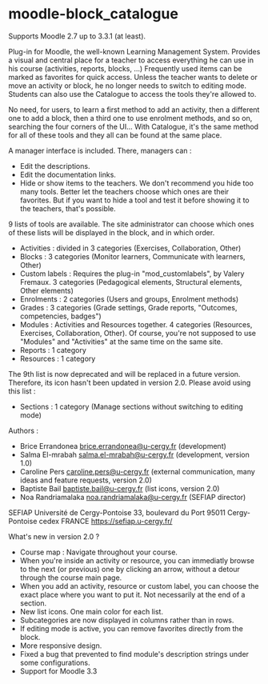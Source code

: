 # moodle-block_catalogue
Supports Moodle 2.7 up to 3.3.1 (at least).

Plug-in for Moodle, the well-known Learning Management System. Provides a visual and central place for a teacher to access everything he can use in his course (activities, reports, blocks, …) Frequently used items can be marked as favorites for quick access. Unless the teacher wants to delete or move an activity or block, he no longer needs to switch to editing mode.
Students can also use the Catalogue to access the tools they're allowed to.

No need, for users, to learn a first method to add an activity, then a different one to add a block, then a third one to use enrolment methods, and so on, searching the four corners of the UI... With Catalogue, it's the same method for all of these tools and they all can be found at the same place.

A manager interface is included. There, managers can :
-	Edit the descriptions.
-	Edit the documentation links.
-	Hide or show items to the teachers. We don't recommend you hide too many tools. Better let the teachers choose which ones are their favorites. But if you want to hide a tool and test it before showing it to the teachers, that's possible.

9 lists of tools are available. The site administrator can choose which ones of these lists will be displayed in the block, and in which order.

- Activities : divided in 3 categories (Exercises, Collaboration, Other)
- Blocks : 3 categories (Monitor learners, Communicate with learners, Other)
- Custom labels : Requires the plug-in "mod_customlabels", by Valery Fremaux. 3 categories (Pedagogical elements, Structural elements, Other elements)
- Enrolments : 2 categories (Users and groups, Enrolment methods)
- Grades : 3 categories (Grade settings, Grade reports, "Outcomes, competencies, badges")
- Modules : Activities and Resources together. 4 categories (Resources, Exercises, Collaboration, Other).
Of course, you're not supposed to use "Modules" and "Activities" at the same time on the same site. 
- Reports : 1 category
- Resources : 1 category

The 9th list is now deprecated and will be replaced in a future version. Therefore, its icon hasn't been updated in version 2.0.
Please avoid using this list :
- Sections : 1 category (Manage sections without switching to editing mode)

Authors : 
- Brice Errandonea <brice.errandonea@u-cergy.fr> (development)
- Salma El-mrabah <salma.el-mrabah@u-cergy.fr> (development, version 1.0)
- Caroline Pers <caroline.pers@u-cergy.fr> (external communication, many ideas and feature requests, version 2.0)
- Baptiste Bail <baptiste.bail@u-cergy.fr> (list icons, version 2.0)
- Noa Randriamalaka <noa.randriamalaka@u-cergy.fr> (SEFIAP director)

 SEFIAP
 Université de Cergy-Pontoise
 33, boulevard du Port
 95011 Cergy-Pontoise cedex
 FRANCE
 https://sefiap.u-cergy.fr/

What's new in version 2.0 ?
- Course map : Navigate throughout your course.
- When you're inside an activity or resource, you can immediatly browse to the next (or previous) one by clicking an arrow, without a detour through the course main page.
- When you add an activity, resource or custom label, you can choose the exact place where you want to put it. Not necessarily at the end of a section.
- New list icons. One main color for each list.
- Subcategories are now displayed in columns rather than in rows.
- If editing mode is active, you can remove favorites directly from the block.
- More responsive design.
- Fixed a bug that prevented to find module's description strings under some configurations.
- Support for Moodle 3.3

